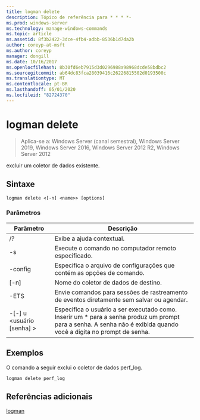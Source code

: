 ```yaml
---
title: logman delete
description: Tópico de referência para * * * *-
ms.prod: windows-server
ms.technology: manage-windows-commands
ms.topic: article
ms.assetid: 8f3b2422-3dce-4fb4-adbb-8536b1d7da2b
author: coreyp-at-msft
ms.author: coreyp
manager: dongill
ms.date: 10/16/2017
ms.openlocfilehash: 8b30fd6eb7915d3d0296988a98968dcde58bdbc2
ms.sourcegitcommit: ab64dc83fca28039416c26226815502d0193500c
ms.translationtype: MT
ms.contentlocale: pt-BR
ms.lasthandoff: 05/01/2020
ms.locfileid: "82724370"
---
```

# <a name="logman-delete"></a>logman delete

> Aplica-se a: Windows Server (canal semestral), Windows Server 2019, Windows Server 2016, Windows Server 2012 R2, Windows Server 2012

excluir um coletor de dados existente.  

## <a name="syntax"></a>Sintaxe  
```  
logman delete <[-n] <name>> [options]  
```  
### <a name="parameters"></a>Parâmetros  

|        Parâmetro        |                                                                               Descrição                                                                               |
|-------------------------|-------------------------------------------------------------------------------------------------------------------------------------------------------------------------|
|           /?            |                                                                    Exibe a ajuda contextual.                                                                     |
|   -s<computer name>    |                                                          Execute o comando no computador remoto especificado.                                                          |
|     -config <value>     |                                                         Especifica o arquivo de configurações que contém as opções de comando.                                                         |
|       [-n]<name>       |                                                                   Nome do coletor de dados de destino.                                                                    |
|          -ETS           |                                              Envie comandos para sessões de rastreamento de eventos diretamente sem salvar ou agendar.                                               |
| -[-] u <usuário [senha] > | Especifica o usuário a ser executado como. Inserir um \* para a senha produz um prompt para a senha. A senha não é exibida quando você a digita no prompt de senha. |

## <a name="examples"></a>Exemplos  
O comando a seguir exclui o coletor de dados perf_log.  
```  
logman delete perf_log  
```  
## <a name="additional-references"></a>Referências adicionais  
[logman](logman.md)  

